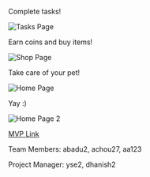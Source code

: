 Complete tasks!

![Tasks Page](https://drive.google.com/uc?export=view&id=1TE-cEhzhgR4H3cwc_Uk-if7M9bgu6AAC)

Earn coins and buy items!

![Shop Page](https://drive.google.com/uc?export=view&id=1p8Zr3rnXoKzpvpuCUPsyXtBrQm2B-8MV)

Take care of your pet!

![Home Page](https://drive.google.com/uc?export=view&id=1rTcCBYbHjjc6ikbTcP11pZn521XVO2K7)

Yay :)

![Home Page 2](https://drive.google.com/uc?export=view&id=19Kv1L1SBhXEVejFsyGJD1qD0ObXoiC3e)


[MVP Link](https://docs.google.com/document/d/14asdWMNueAluJGSRiteGCfHvCXugqbUJu6Wc4NP9FLM/edit?usp=drive_link)

Team Members: abadu2, achou27, aa123

Project Manager: yse2, dhanish2
